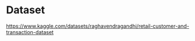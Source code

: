 # Dataset
https://www.kaggle.com/datasets/raghavendragandhi/retail-customer-and-transaction-dataset
